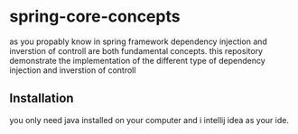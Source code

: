 # spring-core-concepts
as you propably know in spring framework dependency injection and inverstion of controll are both fundamental concepts. this repository demonstrate the implementation of the different type of dependency injection and  inverstion of controll
## Installation
you only need java installed on your computer and i intellij idea as your ide.
